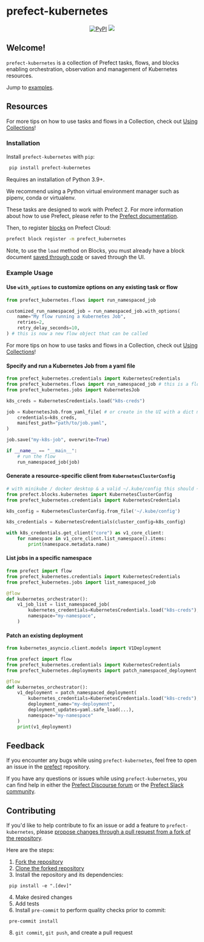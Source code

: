 # prefect-kubernetes

<p align="center">
    <a href="https://pypi.python.org/pypi/prefect-kubernetes/" alt="PyPI version">
        <img alt="PyPI" src="https://img.shields.io/pypi/v/prefect-kubernetes?color=26272B&labelColor=090422"></a>
    <a href="https://pypistats.org/packages/prefect-kubernetes/" alt="Downloads">
        <img src="https://img.shields.io/pypi/dm/prefect-kubernetes?color=26272B&labelColor=090422" /></a>
</p>


## Welcome!

`prefect-kubernetes` is a collection of Prefect tasks, flows, and blocks enabling orchestration, observation and management of Kubernetes resources.

Jump to [examples](#example-usage).

## Resources

For more tips on how to use tasks and flows in a Collection, check out [Using Collections](https://docs.prefect.io/collections/usage/)!

### Installation
Install `prefect-kubernetes` with `pip`:
```bash
 pip install prefect-kubernetes
 ```

Requires an installation of Python 3.9+.

We recommend using a Python virtual environment manager such as pipenv, conda or virtualenv.

These tasks are designed to work with Prefect 2. For more information about how to use Prefect, please refer to the [Prefect documentation](https://docs.prefect.io/).

Then, to register [blocks](https://docs.prefect.io/ui/blocks/) on Prefect Cloud:

```bash
prefect block register -m prefect_kubernetes
```

Note, to use the `load` method on Blocks, you must already have a block document [saved through code](https://docs.prefect.io/concepts/blocks/#saving-blocks) or saved through the UI.


### Example Usage

#### Use `with_options` to customize options on any existing task or flow

```python
from prefect_kubernetes.flows import run_namespaced_job

customized_run_namespaced_job = run_namespaced_job.with_options(
    name="My flow running a Kubernetes Job",
    retries=2,
    retry_delay_seconds=10,
) # this is now a new flow object that can be called
```

For more tips on how to use tasks and flows in a Collection, check out [Using Collections](https://docs.prefect.io/collections/usage/)!


#### Specify and run a Kubernetes Job from a yaml file

```python
from prefect_kubernetes.credentials import KubernetesCredentials
from prefect_kubernetes.flows import run_namespaced_job # this is a flow
from prefect_kubernetes.jobs import KubernetesJob

k8s_creds = KubernetesCredentials.load("k8s-creds")

job = KubernetesJob.from_yaml_file( # or create in the UI with a dict manifest
    credentials=k8s_creds,
    manifest_path="path/to/job.yaml",
)

job.save("my-k8s-job", overwrite=True)

if __name__ == "__main__":
    # run the flow
    run_namespaced_job(job)
```

#### Generate a resource-specific client from `KubernetesClusterConfig`

```python
# with minikube / docker desktop & a valid ~/.kube/config this should ~just work~
from prefect.blocks.kubernetes import KubernetesClusterConfig
from prefect_kubernetes.credentials import KubernetesCredentials

k8s_config = KubernetesClusterConfig.from_file('~/.kube/config')

k8s_credentials = KubernetesCredentials(cluster_config=k8s_config)

with k8s_credentials.get_client("core") as v1_core_client:
    for namespace in v1_core_client.list_namespace().items:
        print(namespace.metadata.name)
```


#### List jobs in a specific namespace

```python
from prefect import flow
from prefect_kubernetes.credentials import KubernetesCredentials
from prefect_kubernetes.jobs import list_namespaced_job

@flow
def kubernetes_orchestrator():
    v1_job_list = list_namespaced_job(
        kubernetes_credentials=KubernetesCredentials.load("k8s-creds"),
        namespace="my-namespace",
    )
```

#### Patch an existing deployment

```python
from kubernetes_asyncio.client.models import V1Deployment

from prefect import flow
from prefect_kubernetes.credentials import KubernetesCredentials
from prefect_kubernetes.deployments import patch_namespaced_deployment

@flow
def kubernetes_orchestrator():
    v1_deployment = patch_namespaced_deployment(
        kubernetes_credentials=KubernetesCredentials.load("k8s-creds"),
        deployment_name="my-deployment",
        deployment_updates=yaml.safe_load(...),
        namespace="my-namespace"
    )
    print(v1_deployment)
```

## Feedback

If you encounter any bugs while using `prefect-kubernetes`, feel free to open an issue in the [prefect](https://github.com/PrefectHQ/prefect) repository.

If you have any questions or issues while using `prefect-kubernetes`, you can find help in either the [Prefect Discourse forum](https://discourse.prefect.io/) or the [Prefect Slack community](https://prefect.io/slack).

## Contributing

If you'd like to help contribute to fix an issue or add a feature to `prefect-kubernetes`, please [propose changes through a pull request from a fork of the repository](https://docs.github.com/en/pull-requests/collaborating-with-pull-requests/proposing-changes-to-your-work-with-pull-requests/creating-a-pull-request-from-a-fork).

Here are the steps:

1. [Fork the repository](https://docs.github.com/en/get-started/quickstart/fork-a-repo#forking-a-repository)
2. [Clone the forked repository](https://docs.github.com/en/get-started/quickstart/fork-a-repo#cloning-your-forked-repository)
3. Install the repository and its dependencies:
```
 pip install -e ".[dev]"
```
4. Make desired changes
5. Add tests
6. Install `pre-commit` to perform quality checks prior to commit:
```
 pre-commit install
 ```
8. `git commit`, `git push`, and create a pull request
